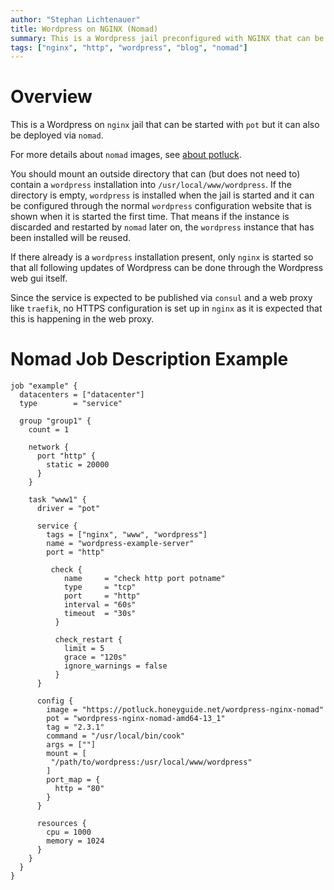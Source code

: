 ```yaml
---
author: "Stephan Lichtenauer"
title: Wordpress on NGINX (Nomad)
summary: This is a Wordpress jail preconfigured with NGINX that can be deployed via nomad.
tags: ["nginx", "http", "wordpress", "blog", "nomad"]
---
```


# Overview

This is a Wordpress on ```nginx``` jail that can be started with ```pot``` but it can also be deployed via ```nomad```.

For more details about ```nomad``` images, see [about potluck](https://potluck.honeyguide.net/micro/about-potluck/).

You should mount an outside directory that can (but does not need to) contain a ```wordpress``` installation into ```/usr/local/www/wordpress```. If the directory is empty, ```wordpress``` is installed when the jail is started and it can be configured through the normal ```wordpress``` configuration website that is shown when it is started the first time. That means if the instance is discarded and restarted by ```nomad``` later on, the ```wordpress``` instance that has been installed will be reused.

If there already is a ```wordpress``` installation present, only ```nginx``` is started so that all following updates of Wordpress can be done through the Wordpress web gui itself.

Since the service is expected to be published via ```consul``` and a web proxy like ```traefik```, no HTTPS configuration is set up in ```nginx``` as it is expected that this is happening in the web proxy.

# Nomad Job Description Example

```
job "example" {
  datacenters = ["datacenter"]
  type        = "service"

  group "group1" {
    count = 1

    network {
      port "http" {
        static = 20000
      }
    }

    task "www1" {
      driver = "pot"

      service {
        tags = ["nginx", "www", "wordpress"]
        name = "wordpress-example-server"
        port = "http"

         check {
            name     = "check http port potname"
            type     = "tcp"
            port     = "http"
            interval = "60s"
            timeout  = "30s"
          }

          check_restart {
            limit = 5
            grace = "120s"
            ignore_warnings = false
          }
      }

      config {
        image = "https://potluck.honeyguide.net/wordpress-nginx-nomad"
        pot = "wordpress-nginx-nomad-amd64-13_1"
        tag = "2.3.1"
        command = "/usr/local/bin/cook"
        args = [""]
        mount = [
         "/path/to/wordpress:/usr/local/www/wordpress"
        ]
        port_map = {
          http = "80"
        }
      }

      resources {
        cpu = 1000
        memory = 1024
      }
    }
  }
}
```
